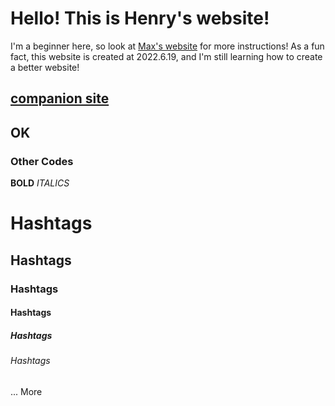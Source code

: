 # Hello! This is Henry's website!
I'm a beginner here, so look at [Max's website](https://qqiumax.github.io/) for more instructions!
As a fun fact, this website is created at 2022.6.19, and I'm still learning how to create a better website!
## [companion site](https://qqiumax.github.io/)
## OK
### Other Codes
**BOLD**
*ITALICS*
# Hashtags
## Hashtags
### Hashtags
#### Hashtags
##### Hashtags
###### Hashtags
...
More

